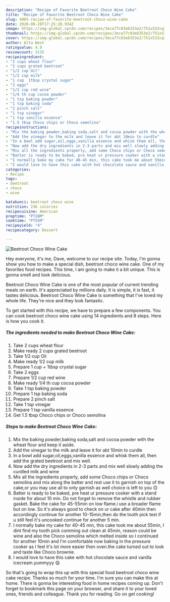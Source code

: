 ```yaml
---
description: "Recipe of Favorite Beetroot Choco Wine Cake"
title: "Recipe of Favorite Beetroot Choco Wine Cake"
slug: 4865-recipe-of-favorite-beetroot-choco-wine-cake
date: 2020-08-28T17:25:28.934Z
image: https://img-global.cpcdn.com/recipes/3eca77c83e6353e2/751x532cq70/beetroot-choco-wine-cake-recipe-main-photo.jpg
thumbnail: https://img-global.cpcdn.com/recipes/3eca77c83e6353e2/751x532cq70/beetroot-choco-wine-cake-recipe-main-photo.jpg
cover: https://img-global.cpcdn.com/recipes/3eca77c83e6353e2/751x532cq70/beetroot-choco-wine-cake-recipe-main-photo.jpg
author: Alta West
ratingvalue: 4.9
reviewcount: 3135
recipeingredient:
- "2 cups wheat flour"
- "2 cups grated beetroot"
- "1/2 cup Oil"
- "1/2 cup milk"
- "1 cup  1tbsp crystal sugar"
- "2 eggs"
- "1/2 cup red wine"
- "1/4 th cup cocoa powder"
- "1 tsp baking powder"
- "1 tsp baking soda"
- "2 pinch salt"
- "1 tsp vinegar"
- "1 tsp vanilla essence"
- "1.5 tbsp Choco chips or Choco semolina"
recipeinstructions:
- "Mix the baking powder,baking soda,salt and cocoa powder with the wheat flour and keep it aside."
- "Add the vinegar to the milk and leave it for abt 10min to curdle"
- "In a bowl add sugar,oil,eggs,vanilla essence and whisk them all, then add the grated beetroot and mix well."
- "Now add the dry ingredients in 2-3 parts and mix well slowly adding the curdled milk and wine"
- "Mix all the ingredients properly, add some Choco chips or Choco semolina and mix along the batter and rest use it to garnish on top of the cake,or you may use all to only garnish as well choice is left to you 😊"
- "Batter is ready to be baked, pre heat ur pressure cooker with a stand inside for about 10 min. Do not forget to remove the whistle and rubber gasket. Bake the cake for 45-55min on low flame.i use a broader flame but on low. So it&#39;s always good to check on ur cake after 40min then accordingly continue for another 10-15min,then do the tooth pick test if u still feel it&#39;s uncooked continue for another 5 min."
- "I normally bake my cake for 40-45 min, this cake took me about 55min, I dint find my tooth pick comming out clean at 45min, reason could be wine and also the Choco semolina which melted inside so I continued for another 10min and I&#39;m comfortable now baking in the pressure cooker as I feel it&#39;s lot more easier then oven.the cake turned out to look and taste like Choco brownie."
- "I would love to have this cake with hot chocolate sauce and vanilla icecream.yummyyy 😋"
categories:
- Recipe
tags:
- beetroot
- choco
- wine

katakunci: beetroot choco wine 
nutrition: 236 calories
recipecuisine: American
preptime: "PT28M"
cooktime: "PT55M"
recipeyield: "4"
recipecategory: Dessert

---
```



![Beetroot Choco Wine Cake](https://img-global.cpcdn.com/recipes/3eca77c83e6353e2/751x532cq70/beetroot-choco-wine-cake-recipe-main-photo.jpg)

Hey everyone, it's me, Dave, welcome to our recipe site. Today, I'm gonna show you how to make a special dish, beetroot choco wine cake. One of my favorites food recipes. This time, I am going to make it a bit unique. This is gonna smell and look delicious.



Beetroot Choco Wine Cake is one of the most popular of current trending meals on earth. It's appreciated by millions daily. It is simple, it is fast, it tastes delicious. Beetroot Choco Wine Cake is something that I've loved my whole life. They're nice and they look fantastic.


To get started with this recipe, we have to prepare a few components. You can cook beetroot choco wine cake using 14 ingredients and 8 steps. Here is how you cook it.

<!--inarticleads1-->

##### The ingredients needed to make Beetroot Choco Wine Cake:

1. Take 2 cups wheat flour
1. Make ready 2 cups grated beetroot
1. Take 1/2 cup Oil
1. Make ready 1/2 cup milk
1. Prepare 1 cup + 1tbsp crystal sugar
1. Take 2 eggs
1. Prepare 1/2 cup red wine
1. Make ready 1/4 th cup cocoa powder
1. Take 1 tsp baking powder
1. Prepare 1 tsp baking soda
1. Prepare 2 pinch salt
1. Take 1 tsp vinegar
1. Prepare 1 tsp vanilla essence
1. Get 1.5 tbsp Choco chips or Choco semolina




<!--inarticleads2-->

##### Steps to make Beetroot Choco Wine Cake:

1. Mix the baking powder,baking soda,salt and cocoa powder with the wheat flour and keep it aside.
1. Add the vinegar to the milk and leave it for abt 10min to curdle
1. In a bowl add sugar,oil,eggs,vanilla essence and whisk them all, then add the grated beetroot and mix well.
1. Now add the dry ingredients in 2-3 parts and mix well slowly adding the curdled milk and wine
1. Mix all the ingredients properly, add some Choco chips or Choco semolina and mix along the batter and rest use it to garnish on top of the cake,or you may use all to only garnish as well choice is left to you 😊
1. Batter is ready to be baked, pre heat ur pressure cooker with a stand inside for about 10 min. Do not forget to remove the whistle and rubber gasket. Bake the cake for 45-55min on low flame.i use a broader flame but on low. So it&#39;s always good to check on ur cake after 40min then accordingly continue for another 10-15min,then do the tooth pick test if u still feel it&#39;s uncooked continue for another 5 min.
1. I normally bake my cake for 40-45 min, this cake took me about 55min, I dint find my tooth pick comming out clean at 45min, reason could be wine and also the Choco semolina which melted inside so I continued for another 10min and I&#39;m comfortable now baking in the pressure cooker as I feel it&#39;s lot more easier then oven.the cake turned out to look and taste like Choco brownie.
1. I would love to have this cake with hot chocolate sauce and vanilla icecream.yummyyy 😋




So that's going to wrap this up with this special food beetroot choco wine cake recipe. Thanks so much for your time. I'm sure you can make this at home. There is gonna be interesting food in home recipes coming up. Don't forget to bookmark this page on your browser, and share it to your loved ones, friends and colleague. Thank you for reading. Go on get cooking!
